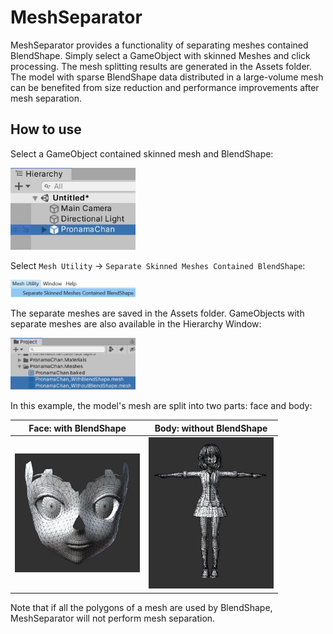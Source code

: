 # MeshSeparator

MeshSeparator provides a functionality of separating meshes contained BlendShape. Simply select a GameObject with skinned Meshes and click processing. The mesh splitting results are generated in the Assets folder. The model with sparse BlendShape data distributed in a large-volume mesh can be benefited from size reduction and performance improvements after mesh separation.  

## How to use

Select a GameObject contained skinned mesh and BlendShape:

<img src="../images/interface_1.jpg" width="200">

Select `Mesh Utility` -> `Separate Skinned Meshes Contained BlendShape`:

<img src="../images/interface_2.jpg" width="200">

The separate meshes are saved in the Assets folder. GameObjects with separate meshes are also available in the Hierarchy Window:

<img src="../images/interface_3.jpg" width="200">

In this example, the model's mesh are split into two parts: face and body:

Face: with BlendShape      | Body: without BlendShape
:-------------------------:|:-------------------------:
<img title="result_1.jpg" src="../images/result_1.jpg" width="200">  | <img title="result_2.jpg" src="../images/result_2.jpg" width="200">

Note that if all the polygons of a mesh are used by BlendShape, MeshSeparator will not perform mesh separation.